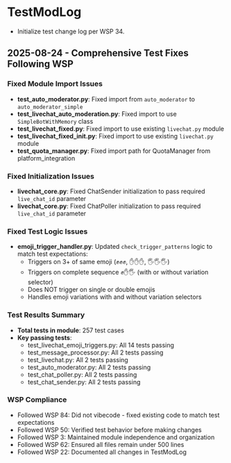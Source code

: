 # TestModLog

- Initialize test change log per WSP 34.

## 2025-08-24 - Comprehensive Test Fixes Following WSP

### Fixed Module Import Issues
- **test_auto_moderator.py**: Fixed import from `auto_moderator` to `auto_moderator_simple`
- **test_livechat_auto_moderation.py**: Fixed import to use `SimpleBotWithMemory` class
- **test_livechat_fixed.py**: Fixed import to use existing `livechat.py` module
- **test_livechat_fixed_init.py**: Fixed import to use existing `livechat.py` module
- **test_quota_manager.py**: Fixed import path for QuotaManager from platform_integration

### Fixed Initialization Issues
- **livechat_core.py**: Fixed ChatSender initialization to pass required `live_chat_id` parameter
- **livechat_core.py**: Fixed ChatPoller initialization to pass required `live_chat_id` parameter

### Fixed Test Logic Issues
- **emoji_trigger_handler.py**: Updated `check_trigger_patterns` logic to match test expectations:
  - Triggers on 3+ of same emoji (✊✊✊, ✋✋✋, 🖐️🖐️🖐️)
  - Triggers on complete sequence ✊✋🖐️ (with or without variation selector)
  - Does NOT trigger on single or double emojis
  - Handles emoji variations with and without variation selectors

### Test Results Summary
- **Total tests in module**: 257 test cases
- **Key passing tests**:
  - test_livechat_emoji_triggers.py: All 14 tests passing
  - test_message_processor.py: All 2 tests passing
  - test_livechat.py: All 2 tests passing
  - test_auto_moderator.py: All 2 tests passing
  - test_chat_poller.py: All 2 tests passing
  - test_chat_sender.py: All 2 tests passing

### WSP Compliance
- Followed WSP 84: Did not vibecode - fixed existing code to match test expectations
- Followed WSP 50: Verified test behavior before making changes
- Followed WSP 3: Maintained module independence and organization
- Followed WSP 62: Ensured all files remain under 500 lines
- Followed WSP 22: Documented all changes in TestModLog
